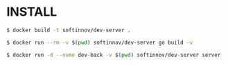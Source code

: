 
INSTALL
======

```sh
$ docker build -t softinnov/dev-server .
```

```sh
$ docker run --rm -v $(pwd) softinnov/dev-server go build -v
```

```sh
$ docker run -d --name dev-back -v $(pwd) softinnov/dev-server server
```
